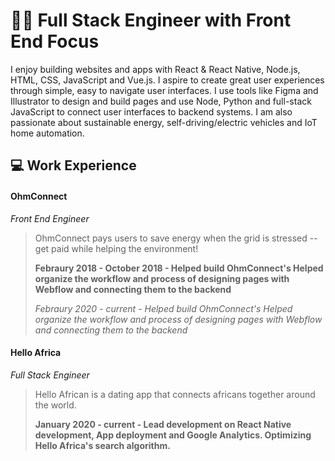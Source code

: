 # 👨‍💻 Full Stack Engineer with Front End Focus


I enjoy building websites and apps with React & React Native, Node.js, HTML, CSS, JavaScript and Vue.js. I aspire to create great user experiences through simple, easy to navigate user interfaces. I use tools like Figma and Illustrator to design and build pages and use Node, Python and full-stack JavaScript to connect user interfaces to backend systems. I am also passionate about sustainable energy, self-driving/electric vehicles and IoT home automation.

## 💻 Work Experience

#### OhmConnect
_Front End Engineer_

> OhmConnect pays users to save energy when the grid is stressed -- get paid while helping the environment!
>
> **Febraury 2018 - October 2018 - Helped build OhmConnect's Helped organize the workflow and process of designing pages with Webflow and connecting them to the backend**
>
> *Febraury 2020 - current - Helped build OhmConnect's Helped organize the workflow and process of designing pages with Webflow and connecting them to the backend*

#### Hello Africa
_Full Stack Engineer_

> Hello African is a dating app that connects africans together around the world.
>
> **January 2020 - current - Lead development on React Native development, App deployment and Google Analytics. Optimizing Hello Africa's search algorithm.**
